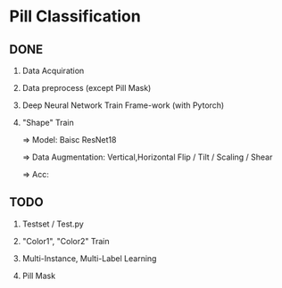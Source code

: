 # Pill Classification

## DONE

1. Data Acquiration

2. Data preprocess (except Pill Mask)

3. Deep Neural Network Train Frame-work (with Pytorch)

3. "Shape" Train 
      
      => Model: Baisc ResNet18
      
      => Data Augmentation: Vertical,Horizontal Flip / Tilt / Scaling / Shear
      
      => Acc: 

## TODO

1. Testset / Test.py

2. "Color1", "Color2" Train

3. Multi-Instance, Multi-Label Learning

4. Pill Mask 
